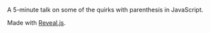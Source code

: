 A 5-minute talk on some of the quirks with parenthesis in JavaScript.

Made with [Reveal.js](http://lab.hakim.se/reveal-js).
